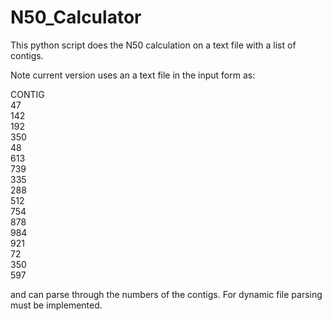 # N50_Calculator
This python script does the N50 calculation on a text file with a list of contigs. 


Note current version uses an a text file in the input form as:  

CONTIG  
47  
142  
192  
350  
48  
613  
739  
335  
288  
512  
754  
878  
984  
921  
72  
350  
597  
  
and can parse through the numbers of the contigs. For dynamic file parsing must be implemented.
